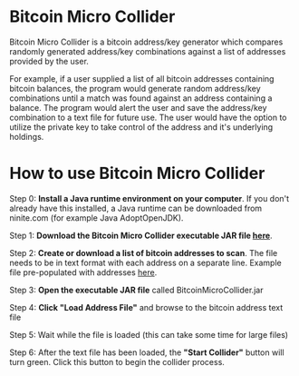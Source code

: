 # Bitcoin Micro Collider

Bitcoin Micro Collider is a bitcoin address/key generator which compares randomly generated address/key combinations against a list of addresses provided by the user.

For example, if a user supplied a list of all bitcoin addresses containing bitcoin balances, the program would generate random address/key combinations until a match was found against an address containing a balance.  The program would alert the user and save the address/key combination to a text file for future use.  The user would have the option to utilize the private key to take control of the address and it's underlying holdings.


# How to use Bitcoin Micro Collider

Step 0: **Install a Java runtime environment on your computer**.  If you don't already have this installed, a Java runtime can be downloaded from ninite.com (for example Java AdoptOpenJDK).

Step 1: **Download the Bitcoin Micro Collider executable JAR file [here](https://github.com/traxm/Bitcoin-Micro-Collider/releases)**.

Step 2: **Create or download a list of bitcoin addresses to scan**.  The file needs to be in text format with each address on a separate line.  Example file pre-populated with addresses [here](https://github.com/traxm/Bitcoin-Micro-Collider/tree/master/example%20address%20lists).

Step 3: **Open the executable JAR file** called BitcoinMicroCollider.jar

Step 4: **Click "Load Address File"** and browse to the bitcoin address text file

Step 5: Wait while the file is loaded (this can take some time for large files)

Step 6: After the text file has been loaded, the **"Start Collider"** button will turn green.  Click this button to begin the collider process.
